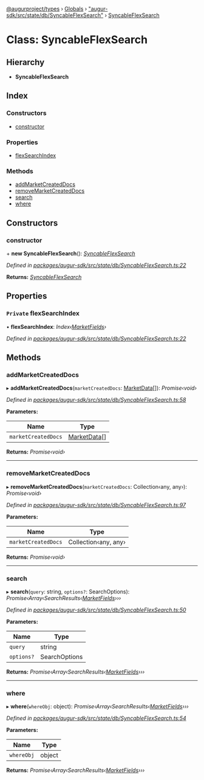 [@augurproject/types](../README.md) › [Globals](../globals.md) › ["augur-sdk/src/state/db/SyncableFlexSearch"](../modules/_augur_sdk_src_state_db_syncableflexsearch_.md) › [SyncableFlexSearch](_augur_sdk_src_state_db_syncableflexsearch_.syncableflexsearch.md)

# Class: SyncableFlexSearch

## Hierarchy

* **SyncableFlexSearch**

## Index

### Constructors

* [constructor](_augur_sdk_src_state_db_syncableflexsearch_.syncableflexsearch.md#constructor)

### Properties

* [flexSearchIndex](_augur_sdk_src_state_db_syncableflexsearch_.syncableflexsearch.md#private-flexsearchindex)

### Methods

* [addMarketCreatedDocs](_augur_sdk_src_state_db_syncableflexsearch_.syncableflexsearch.md#addmarketcreateddocs)
* [removeMarketCreatedDocs](_augur_sdk_src_state_db_syncableflexsearch_.syncableflexsearch.md#removemarketcreateddocs)
* [search](_augur_sdk_src_state_db_syncableflexsearch_.syncableflexsearch.md#search)
* [where](_augur_sdk_src_state_db_syncableflexsearch_.syncableflexsearch.md#where)

## Constructors

###  constructor

\+ **new SyncableFlexSearch**(): *[SyncableFlexSearch](_augur_sdk_src_state_db_syncableflexsearch_.syncableflexsearch.md)*

*Defined in [packages/augur-sdk/src/state/db/SyncableFlexSearch.ts:22](https://github.com/AugurProject/augur/blob/69c4be52bf/packages/augur-sdk/src/state/db/SyncableFlexSearch.ts#L22)*

**Returns:** *[SyncableFlexSearch](_augur_sdk_src_state_db_syncableflexsearch_.syncableflexsearch.md)*

## Properties

### `Private` flexSearchIndex

• **flexSearchIndex**: *Index‹[MarketFields](../interfaces/_augur_sdk_src_state_db_syncableflexsearch_.marketfields.md)›*

*Defined in [packages/augur-sdk/src/state/db/SyncableFlexSearch.ts:22](https://github.com/AugurProject/augur/blob/69c4be52bf/packages/augur-sdk/src/state/db/SyncableFlexSearch.ts#L22)*

## Methods

###  addMarketCreatedDocs

▸ **addMarketCreatedDocs**(`marketCreatedDocs`: [MarketData](../interfaces/_augur_sdk_src_state_logs_types_.marketdata.md)[]): *Promise‹void›*

*Defined in [packages/augur-sdk/src/state/db/SyncableFlexSearch.ts:58](https://github.com/AugurProject/augur/blob/69c4be52bf/packages/augur-sdk/src/state/db/SyncableFlexSearch.ts#L58)*

**Parameters:**

Name | Type |
------ | ------ |
`marketCreatedDocs` | [MarketData](../interfaces/_augur_sdk_src_state_logs_types_.marketdata.md)[] |

**Returns:** *Promise‹void›*

___

###  removeMarketCreatedDocs

▸ **removeMarketCreatedDocs**(`marketCreatedDocs`: Collection‹any, any›): *Promise‹void›*

*Defined in [packages/augur-sdk/src/state/db/SyncableFlexSearch.ts:97](https://github.com/AugurProject/augur/blob/69c4be52bf/packages/augur-sdk/src/state/db/SyncableFlexSearch.ts#L97)*

**Parameters:**

Name | Type |
------ | ------ |
`marketCreatedDocs` | Collection‹any, any› |

**Returns:** *Promise‹void›*

___

###  search

▸ **search**(`query`: string, `options?`: SearchOptions): *Promise‹Array‹SearchResults‹[MarketFields](../interfaces/_augur_sdk_src_state_db_syncableflexsearch_.marketfields.md)›››*

*Defined in [packages/augur-sdk/src/state/db/SyncableFlexSearch.ts:50](https://github.com/AugurProject/augur/blob/69c4be52bf/packages/augur-sdk/src/state/db/SyncableFlexSearch.ts#L50)*

**Parameters:**

Name | Type |
------ | ------ |
`query` | string |
`options?` | SearchOptions |

**Returns:** *Promise‹Array‹SearchResults‹[MarketFields](../interfaces/_augur_sdk_src_state_db_syncableflexsearch_.marketfields.md)›››*

___

###  where

▸ **where**(`whereObj`: object): *Promise‹Array‹SearchResults‹[MarketFields](../interfaces/_augur_sdk_src_state_db_syncableflexsearch_.marketfields.md)›››*

*Defined in [packages/augur-sdk/src/state/db/SyncableFlexSearch.ts:54](https://github.com/AugurProject/augur/blob/69c4be52bf/packages/augur-sdk/src/state/db/SyncableFlexSearch.ts#L54)*

**Parameters:**

Name | Type |
------ | ------ |
`whereObj` | object |

**Returns:** *Promise‹Array‹SearchResults‹[MarketFields](../interfaces/_augur_sdk_src_state_db_syncableflexsearch_.marketfields.md)›››*
